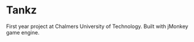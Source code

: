 Tankz
=====

First year project at Chalmers University of Technology. Built with jMonkey game engine.
